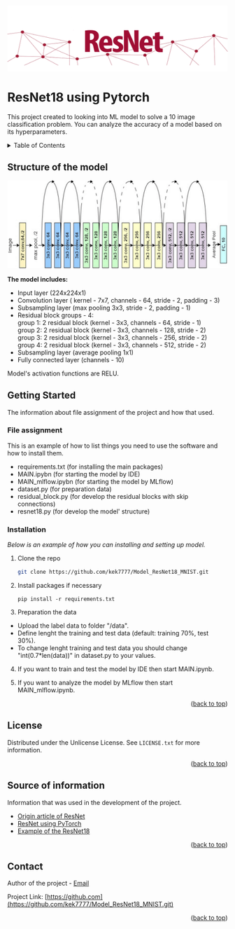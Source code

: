 <img src="objects\Resnet.gif" width="800" height="150">

<a id="readme-top"></a>

<!-- TITLE -->
#  **ResNet18 using Pytorch**

This project created to looking into ML model to solve a 10 image classification problem.
You can analyze the accuracy of a model based on its hyperparameters.

<!-- TABLE OF CONTENTS -->
<details>
  <summary> Table of Contents </summary>
  <ol>
    <li><a href="#structure-of-the-model">Structure of the model</a></li>
    <li>
          <a href="#getting-started">Getting Started</a>
          <ul>
            <li><a href="#file-assignment">File assignment</a></li>
            <li><a href="#installation">Installation</a></li>
          </ul>
    </li>
    <li><a href="#license">License</a></li>
    <li><a href="#Source-of-information">Source of information</a></li>
    <li><a href="#contact">Contact</a></li>
  </ol>
</details>

<!-- MODEL's STRUCTURE -->
## Structure of the model

 <img src="objects\arh_resnet18.png" width="800" height="200">  

**The model includes:**
* Input layer (224x224x1)
* Convolution layer ( kernel - 7x7, channels - 64, stride - 2, padding - 3)
* Subsampling layer (max pooling 3x3, stride - 2, padding - 1)
* Residual block groups - 4:  
group 1:  2 residual block (kernel - 3x3, channels - 64, stride - 1)  
group 2:  2 residual block (kernel - 3x3, channels - 128, stride - 2)  
group 3:  2 residual block (kernel - 3x3, channels - 256, stride - 2)  
group 4:  2 residual block (kernel - 3x3, channels - 512, stride - 2)  
* Subsampling layer (average pooling 1x1)
* Fully connected layer (channels - 10)

Model's activation functions are RELU. 

 
<!-- GETTING STARTED -->
## Getting Started

The information about file assignment of the project and how that used.

### File assignment

This is an example of how to list things you need to use the software and how to install them.
* requirements.txt (for installing the main packages)
* MAIN.ipybn (for starting the model by IDE)
* MAIN_mlflow.ipybn (for starting the model by MLflow)
* dataset.py (for preparation data)
* residual_block.py (for develop the residual blocks with skip connections)
* resnet18.py (for develop the model' structure)

### Installation

_Below is an example of how you can  installing and setting up model._

1. Clone the repo
   ```sh
   git clone https://github.com/kek7777/Model_ResNet18_MNIST.git
   ```
2. Install packages if necessary
   ```
   pip install -r requirements.txt
   ```
3. Preparation the data
  * Upload the label data to folder "/data".
  * Define lenght the training and test data (default: training 70%, test 30%).
  * To change lenght training and test data you should change "int(0.7*len(data))" in dataset.py to your values.
  
4. If you want to train and test the model by IDE then start MAIN.ipynb.
 
5. If you want to analyze the model by MLflow then start MAIN_mlflow.ipynb.

 <p align="right">(<a href="#readme-top">back to top</a>)</p>


 <!-- LICENSE -->
 ## License
 
 Distributed under the Unlicense License. See `LICENSE.txt` for more information.
 
 <p align="right">(<a href="#readme-top">back to top</a>)</p>
 
 <!-- Source of information -->
 
 ## Source of information
 
 Information that was used in the development of the project.
 
 * [Origin article of ResNet](https://arxiv.org/abs/1512.03385)
 * [ResNet using PyTorch](https://pytorch.org/hub/pytorch_vision_resnet/)
 * [Example of the ResNet18](https://www.kaggle.com/code/ivankunyankin/resnet18-from-scratch-using-pytorch)
 
 <p align="right">(<a href="#readme-top">back to top</a>)</p>

  <!-- CONTACT -->
 ## Contact
 
 Author of the project - [Email](https://kek777771.gmail.com)
 
 Project Link: [https://github.com](https://github.com/kek7777/Model_ResNet18_MNIST.git)
 
 <p align="right">(<a href="#readme-top">back to top</a>)</p>
 
 

